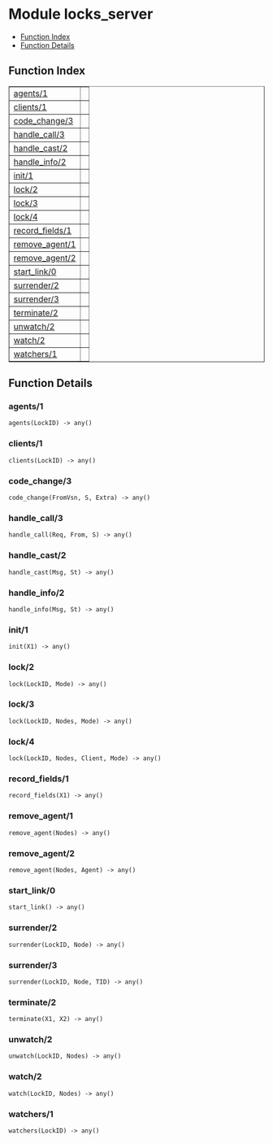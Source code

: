 

# Module locks_server #
* [Function Index](#index)
* [Function Details](#functions)


<a name="index"></a>

## Function Index ##


<table width="100%" border="1" cellspacing="0" cellpadding="2" summary="function index"><tr><td valign="top"><a href="#agents-1">agents/1</a></td><td></td></tr><tr><td valign="top"><a href="#clients-1">clients/1</a></td><td></td></tr><tr><td valign="top"><a href="#code_change-3">code_change/3</a></td><td></td></tr><tr><td valign="top"><a href="#handle_call-3">handle_call/3</a></td><td></td></tr><tr><td valign="top"><a href="#handle_cast-2">handle_cast/2</a></td><td></td></tr><tr><td valign="top"><a href="#handle_info-2">handle_info/2</a></td><td></td></tr><tr><td valign="top"><a href="#init-1">init/1</a></td><td></td></tr><tr><td valign="top"><a href="#lock-2">lock/2</a></td><td></td></tr><tr><td valign="top"><a href="#lock-3">lock/3</a></td><td></td></tr><tr><td valign="top"><a href="#lock-4">lock/4</a></td><td></td></tr><tr><td valign="top"><a href="#record_fields-1">record_fields/1</a></td><td></td></tr><tr><td valign="top"><a href="#remove_agent-1">remove_agent/1</a></td><td></td></tr><tr><td valign="top"><a href="#remove_agent-2">remove_agent/2</a></td><td></td></tr><tr><td valign="top"><a href="#start_link-0">start_link/0</a></td><td></td></tr><tr><td valign="top"><a href="#surrender-2">surrender/2</a></td><td></td></tr><tr><td valign="top"><a href="#surrender-3">surrender/3</a></td><td></td></tr><tr><td valign="top"><a href="#terminate-2">terminate/2</a></td><td></td></tr><tr><td valign="top"><a href="#unwatch-2">unwatch/2</a></td><td></td></tr><tr><td valign="top"><a href="#watch-2">watch/2</a></td><td></td></tr><tr><td valign="top"><a href="#watchers-1">watchers/1</a></td><td></td></tr></table>


<a name="functions"></a>

## Function Details ##

<a name="agents-1"></a>

### agents/1 ###

`agents(LockID) -> any()`


<a name="clients-1"></a>

### clients/1 ###

`clients(LockID) -> any()`


<a name="code_change-3"></a>

### code_change/3 ###

`code_change(FromVsn, S, Extra) -> any()`


<a name="handle_call-3"></a>

### handle_call/3 ###

`handle_call(Req, From, S) -> any()`


<a name="handle_cast-2"></a>

### handle_cast/2 ###

`handle_cast(Msg, St) -> any()`


<a name="handle_info-2"></a>

### handle_info/2 ###

`handle_info(Msg, St) -> any()`


<a name="init-1"></a>

### init/1 ###

`init(X1) -> any()`


<a name="lock-2"></a>

### lock/2 ###

`lock(LockID, Mode) -> any()`


<a name="lock-3"></a>

### lock/3 ###

`lock(LockID, Nodes, Mode) -> any()`


<a name="lock-4"></a>

### lock/4 ###

`lock(LockID, Nodes, Client, Mode) -> any()`


<a name="record_fields-1"></a>

### record_fields/1 ###

`record_fields(X1) -> any()`


<a name="remove_agent-1"></a>

### remove_agent/1 ###

`remove_agent(Nodes) -> any()`


<a name="remove_agent-2"></a>

### remove_agent/2 ###

`remove_agent(Nodes, Agent) -> any()`


<a name="start_link-0"></a>

### start_link/0 ###

`start_link() -> any()`


<a name="surrender-2"></a>

### surrender/2 ###

`surrender(LockID, Node) -> any()`


<a name="surrender-3"></a>

### surrender/3 ###

`surrender(LockID, Node, TID) -> any()`


<a name="terminate-2"></a>

### terminate/2 ###

`terminate(X1, X2) -> any()`


<a name="unwatch-2"></a>

### unwatch/2 ###

`unwatch(LockID, Nodes) -> any()`


<a name="watch-2"></a>

### watch/2 ###

`watch(LockID, Nodes) -> any()`


<a name="watchers-1"></a>

### watchers/1 ###

`watchers(LockID) -> any()`


